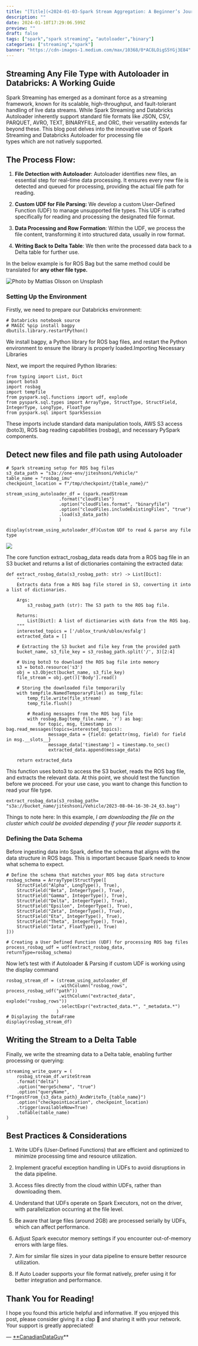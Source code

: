 ```yaml
---
title: "[Title](<2024-01-03-Spark Stream Aggregation: A Beginner’s Journey with Practical Code Example.md>)"
description: ""
date: 2024-01-10T17:29:06.599Z
preview: ""
draft: false
tags: ["spark","spark streaming", "autoloader","binary"]
categories: ["streaming","spark"]
banner: "https://cdn-images-1.medium.com/max/10368/0*AC8LOigS5YGj3E84"
---
```



## Streaming Any File Type with Autoloader in Databricks: A Working Guide

Spark Streaming has emerged as a dominant force as a streaming framework, known for its scalable, high-throughput, and fault-tolerant handling of live data streams. While Spark Streaming and Databricks Autoloader inherently support standard file formats like JSON, CSV, PARQUET, AVRO, TEXT, BINARYFILE, and ORC, their versatility extends far beyond these. This blog post delves into the innovative use of Spark Streaming and Databricks Autoloader for processing file types which are not natively supported.

## The Process Flow:

 1. **File Detection with Autoloader**: Autoloader identifies new files, an essential step for real-time data processing. It ensures every new file is detected and queued for processing, providing the actual file path for reading.

 2. **Custom UDF for File Parsing:** We develop a custom User-Defined Function (UDF) to manage unsupported file types. This UDF is crafted specifically for reading and processing the designated file format.

 3. **Data Processing and Row Formation**: Within the UDF, we process the file content, transforming it into structured data, usually in row format.

 4. **Writing Back to Delta Table**: We then write the processed data back to a Delta table for further use.

In the below example is for ROS Bag but the same method could be translated for **any other file type.**

![Photo by [Mattias Olsson](https://unsplash.com/@mattiaswolsson?utm_source=medium&utm_medium=referral) on [Unsplash](https://unsplash.com?utm_source=medium&utm_medium=referral)](https://cdn-images-1.medium.com/max/10368/0*AC8LOigS5YGj3E84)

### Setting Up the Environment

Firstly, we need to prepare our Databricks environment:

    # Databricks notebook source
    # MAGIC %pip install bagpy
    dbutils.library.restartPython()

We install bagpy, a Python library for ROS bag files, and restart the Python environment to ensure the library is properly loaded.Importing Necessary Libraries

Next, we import the required Python libraries:

    from typing import List, Dict
    import boto3
    import rosbag
    import tempfile
    from pyspark.sql.functions import udf, explode
    from pyspark.sql.types import ArrayType, StructType, StructField, IntegerType, LongType, FloatType
    from pyspark.sql import SparkSession

These imports include standard data manipulation tools, AWS S3 access (boto3), ROS bag reading capabilities (rosbag), and necessary PySpark components.

## Detect new files and file path using Autoloader

    # Spark streaming setup for ROS bag files
    s3_data_path = "s3a://one-env/jiteshsoni/Vehicle/"
    table_name = "rosbag_imu"
    checkpoint_location = f"/tmp/checkpoint/{table_name}/"
    
    stream_using_autoloader_df = (spark.readStream
                        .format("cloudFiles")
                        .option("cloudFiles.format", "binaryfile")
                        .option("cloudFiles.includeExistingFiles", "true")
                        .load(s3_data_path)
                        )
    
    display(stream_using_autoloader_df)Custom UDF to read & parse any file type

![](https://cdn-images-1.medium.com/max/3210/1*Vu9gZvt6lHLc6XvP9wD5Ew.png)

The core function extract_rosbag_data reads data from a ROS bag file in an S3 bucket and returns a list of dictionaries containing the extracted data:

    def extract_rosbag_data(s3_rosbag_path: str) -> List[Dict]:
        """
        Extracts data from a ROS bag file stored in S3, converting it into a list of dictionaries.
    
        Args:
            s3_rosbag_path (str): The S3 path to the ROS bag file.
    
        Returns:
            List[Dict]: A list of dictionaries with data from the ROS bag.
        """
        interested_topics = ['/ublox_trunk/ublox/esfalg']
        extracted_data = []
    
        # Extracting the S3 bucket and file key from the provided path
        bucket_name, s3_file_key = s3_rosbag_path.split('/', 3)[2:4]
    
        # Using boto3 to download the ROS bag file into memory
        s3 = boto3.resource('s3')
        obj = s3.Object(bucket_name, s3_file_key)
        file_stream = obj.get()['Body'].read()
    
        # Storing the downloaded file temporarily
        with tempfile.NamedTemporaryFile() as temp_file:
            temp_file.write(file_stream)
            temp_file.flush()
    
            # Reading messages from the ROS bag file
            with rosbag.Bag(temp_file.name, 'r') as bag:
                for topic, msg, timestamp in bag.read_messages(topics=interested_topics):
                    message_data = {field: getattr(msg, field) for field in msg.__slots__}
                    message_data['timestamp'] = timestamp.to_sec()
                    extracted_data.append(message_data)
    
        return extracted_data

This function uses boto3 to access the S3 bucket, reads the ROS bag file, and extracts the relevant data. At this point, we should test the function before we proceed. For your use case, you want to change this function to read your file type.

    extract_rosbag_data(s3_rosbag_path= "s3a://bucket_name/jiteshsoni/Vehicle/2023-08-04-16-30-24_63.bag")

Things to note here: In this example, *I am downloading the file on the cluster which could be avoided depending if your file reader supports it.*

### Defining the Data Schema

Before ingesting data into Spark, define the schema that aligns with the data structure in ROS bags. This is important because Spark needs to know what schema to expect.

    # Define the schema that matches your ROS bag data structure
    rosbag_schema = ArrayType(StructType([
        StructField("Alpha", LongType(), True),
        StructField("Beta", IntegerType(), True),
        StructField("Gamma", IntegerType(), True),
        StructField("Delta", IntegerType(), True),
        StructField("Epsilon", IntegerType(), True),
        StructField("Zeta", IntegerType(), True),
        StructField("Eta", IntegerType(), True),
        StructField("Theta", IntegerType(), True),
        StructField("Iota", FloatType(), True)
    ]))
    
    # Creating a User Defined Function (UDF) for processing ROS bag files
    process_rosbag_udf = udf(extract_rosbag_data, returnType=rosbag_schema)

Now let’s test with if Autoloader & Parsing if custom UDF is working using the display command

    rosbag_stream_df = (stream_using_autoloader_df
                        .withColumn("rosbag_rows", process_rosbag_udf("path"))
                        .withColumn("extracted_data", explode("rosbag_rows"))
                        .selectExpr("extracted_data.*", "_metadata.*")
                       )
    # Displaying the DataFrame
    display(rosbag_stream_df)

## Writing the Stream to a Delta Table

Finally, we write the streaming data to a Delta table, enabling further processing or querying:

    streaming_write_query = (
        rosbag_stream_df.writeStream
        .format("delta")
        .option("mergeSchema", "true")
        .option("queryName", f"IngestFrom_{s3_data_path}_AndWriteTo_{table_name}")
        .option("checkpointLocation", checkpoint_location)
        .trigger(availableNow=True)
        .toTable(table_name)
    )

## Best Practices & Considerations

 1. Write UDFs (User-Defined Functions) that are efficient and optimized to minimize processing time and resource utilization.

 2. Implement graceful exception handling in UDFs to avoid disruptions in the data pipeline.

 3. Access files directly from the cloud within UDFs, rather than downloading them.

 4. Understand that UDFs operate on Spark Executors, not on the driver, with parallelization occurring at the file level.

 5. Be aware that large files (around 2GB) are processed serially by UDFs, which can affect performance.

 6. Adjust Spark executor memory settings if you encounter out-of-memory errors with large files.

 7. Aim for similar file sizes in your data pipeline to ensure better resource utilization.

 8. If Auto Loader supports your file format natively, prefer using it for better integration and performance.

## Thank You for Reading!

I hope you found this article helpful and informative. If you enjoyed this post, please consider giving it a clap 👏 and sharing it with your network. Your support is greatly appreciated!

— [**CanadianDataGuy](https://canadiandataguy.com/)**

